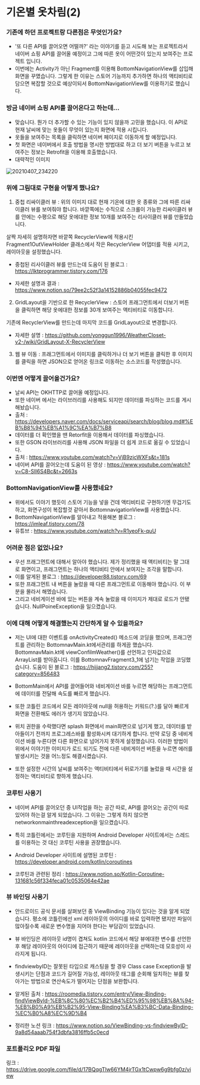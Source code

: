 # 기온별 옷차림(2)

### 기존에 하던 프로젝트랑 다른점은 무엇인가요?

- '또 다른 API를 끌어오면 어떨까?' 라는 이야기를 듣고 시도해 보는 프로젝트라서 네이버 쇼핑 API를 끌어올 예정이고 그에 따른 옷이 어떤것이 있는지 보여주는 프로젝트 입니다.
- 이번에는 Activity가 아닌 Fragment를 이용해 BottomNavigationView를 삽입해 화면을 꾸몄습니다. 그렇게 한 이유는 스토어 기능까지 추가하면 하나의 액티비티로 담으면 복잡할 것으로 
  예상이되서 BottomNavigationView를 이용하기로 했습니다.

### 방금 네이버 쇼핑 API를 끌어온다고 하는데...

- 맞습니다. 뭔가 더 추가할 수 있는 기능이 있지 않을까 고민을 했습니다. 이 API로 현재 날씨에 맞는 옷들이 무엇이 있는지 화면에 적용 시킵니다.
- 옷들을 보여주는 목록을 클릭하면 네이버 페이지로 이동하게 할 예정입니다.
- 첫 화면은 네이버에서 호출 방법을 명시한 방법대로 하고 더 보기 버튼을 누르고 보여주는 정보는 Retrofit을 이용해 호출했습니다.
- 대략적인 이미지

![20210407_234220](https://user-images.githubusercontent.com/68115246/117122084-70ab2800-add0-11eb-8983-b29a20657a06.jpg)

### 위에 그림대로 구현을 어떻게 했나요?
1. 중첩 리싸이클러 뷰 : 위의 이미지 대로 현재 기온에 대한 옷 종류와 그에 따른 리싸이클러 뷰를 보여줘야 합니다. 바깥쪽에는 수직으로 스크롤이 가능한 리싸이클러 뷰를 안에는 수평으로 해당 옷에대한 정보 10개를 보여주는 리사이클러 뷰를 만들었습니다. 

살짝 자세히 설명하자면 바깥쪽 RecyclerView에 적용시킨 Fragment1OutViewHolder 클래스에서 작은 RecyclerView 어댑터를 적용 시키고, 레이아웃을 설정했습니다.

- 중첩된 리사이클러 뷰를 만드는데 도움이 된 블로그 : https://lktprogrammer.tistory.com/176

- 자세한 설명과 결과 : https://www.notion.so/79ee2c52f3a14152886b04055fec9472

2. GridLayout을 기반으로 한 RecyclerView : 스토어 프래그먼트에서 더보기 버튼을 클릭하면 해당 옷에대한 정보를 30개 보여주는 액티비티로 이동합니다.

기존에 RecyclerView를 만드는데 마지막 코드를 GridLayout으로 변경합니다.

- 자세한 설명 : https://github.com/yonggun1996/WeatherCloset-v2-/wiki/GridLayout-X-RecyclerView

3. 웹 뷰 이동 : 프래그먼트에서 이미지를 클릭하거나 더 보기 버튼을 클릭한 후 이미지를 클릭을 하면 JSON으로 얻어온 링크로 이동하는 소스코드를 작성했습니다.

### 이번엔 어떻게 끌어올건가요?

- 날씨 API는 OKHTTP로 끌어올 예정입니다.
- 또한 네이버 에서는 라이브러리를 사용해도 되지만 데이터를 파싱하는 코드를 게시해놨습니다.
- 출처 : https://developers.naver.com/docs/serviceapi/search/blog/blog.md#%EB%B8%94%EB%A1%9C%EA%B7%B8
- 데이터를 더 확인했을 땐 Retorfit을 이용해서 데이터를 파싱했습니다.
- 또한 GSON 라이브러리를 사용해 JSON 파일을 더 쉽게 코드로 옮길 수 있었습니다.
- 출처 : https://www.youtube.com/watch?v=VjB9zjcWXFs&t=181s
- 네이버 API를 끌어오는데 도움이 된 영상 : https://www.youtube.com/watch?v=C8-SII6S4Bc&t=2663s

### BottomNavigationView를 사용했네요?

- 위에서도 이야기 했듯이 스토어 기능을 넣을 건데 액티비티로 구현하기엔 무겁기도 하고, 화면구성이 복잡할것 같아서 BottomnavigationView를 사용했습니다.
- BottomNavigationView를 알아내고 적용해본 블로그 : https://imleaf.tistory.com/78
- 유튜브 : https://www.youtube.com/watch?v=R1yeoFk-quU

### 어려운 점은 없었나요?

- 우선 프래그먼트에 대해서 알아야 했습니다. 제가 정리했을 때 액티비티는 말 그대로 화면이고, 프래그먼트는 하나의 액티비티 안에서 보여지는 조각을 말합니다. 
- 이를 알게된 블로그 : https://developer88.tistory.com/69
- 또한 프래그먼트 내 버튼을 눌렀을 때 다른 프래그먼트로 이동해야 했습니다. 이 부분을 몰라서 해멨습니다.
- 그리고 네비게이션 바에 있는 버튼을 계속 눌렀을 때 이미지가 제대로 로드가 안됐습니다. NullPoineException을 일으켰습니다.
  
### 이에 대해 어떻게 해결했는지 간단하게 알 수 있을까요?

- 저는 UI에 대한 이벤트를 onActivityCreated() 메소드에 코딩을 했으며, 프래그먼트를 관리하는 BottomnavMain.kt에서관리를 하게끔 했습니다. 
  BottomnavMain.kt에 viewConfilmWeather()를 선언하고 인자값으로 ArrayList를 받아옵니다. 이를 BottomnavFragment3_1에 넘기는 작업을 코딩했습니다.
  도움이 된 블로그 : https://hijjang2.tistory.com/255?category=856483
  
- BottomMain에서 API를 끌어들어와 네비게이션 바를 누르면 해당하는 프래그먼트에 데이터를 전달해 속도를 빠르게 했습니다.

- 또한 코틀린 코드에서 모든 레이아웃에 null을 허용하는 키워드(?.)를 달아 빠르게 화면을 전환해도 에러가 생기지 않았습니다.

- 위치 권한을 수락했다면 splash 화면에서 main화면으로 넘기게 했고, 데이터를 받아들이기 전까지 프로그레스바를 활성화시켜 대기하게 합니다. 만약 로딩 중 네비게이션 바를 누른다면 다른 화면으로 넘어가지 못하게 설정했습니다. 이러한 방법이 위에서 이야기한 이미지가 로드 되기도 전에 다른 네비게이션 버튼을 누르면 에러를 발생시키는 것을 어느정도 해결시켰습니다.
  
- 또한 설정한 시간의 날씨를 보여주는 액티비티에서 뒤로가기를 눌렀을 때 시간을 설정하는 액티비티로 향하게 했습니다.

### 코루틴 사용기

- 네이버 API를 끌어오던 중 UI작업을 하는 공간 따로, API를 끌어오는 공간이 따로 있어야 하는걸 알게 되었습니다. 그 이유는 그렇게 하지 않으면 networkonmainthreadexception을 일으켰습니다.

- 특히 코틀린에서는 코루틴을 지원하며 Android Developer 사이트에서는 스레드를 이용하는 것 대신 코루틴 사용을 권장했습니다.

- Android Developer 사이트에 설명된 코루틴 : https://developer.android.com/kotlin/coroutines

- 코루틴과 관련된 정리 : https://www.notion.so/Kotlin-Coroutine-131681c56f334feca01c0535064e42ae

### 뷰 바인딩 사용기

- 안드로이드 공식 문서를 살펴보던 중 ViewBinding 기능이 있다는 것을 알게 되었습니다. 평소에 코틀린에선 xml 레이아웃의 아이디를 바로 입력하면 됐지만 파일이 많아질수록 새로운 변수명을
  지어야 한다는 부담감이 있었습니다.
  
- 뷰 바인딩은 레이아웃 id명이 겹쳐도 kotlin 코드에서 해당 뷰에대한 변수를 선언한 후 해당 레이아웃의 아이디에 접근하기 때문에 레이아웃을 선택하는데 모호성이 사라지게 됩니다.

- findviewbyID는 잘못된 타입으로 캐스팅을 할 경우 Class case Exception을 발생시키는 단점과 코드가 길어질 가능성, 레이아웃 태그를 순회해 일치하는 뷰를 찾아가는 방법으로
  연산속도가 떨어지는 단점을 보완합니다.
  
- 알게된 출처 : https://roomedia.tistory.com/entry/View-Binding-findViewById-%EB%8C%80%EC%B2%B4%ED%95%98%EB%8A%94-%EB%B0%A9%EB%B2%95-View-Binding%EA%B3%BC-Data-Binding-%EC%B0%A8%EC%9D%B4
- 정리한 노션 링크 : https://www.notion.so/ViewBinding-vs-findviewByID-9a8d54aaab754f3dbfa3816ffb5c0ecd

### 포트폴리오 PDF 파일
링크 : https://drive.google.com/file/d/17BQqgTlw66YM4jrTGx1tCwpw6g9bfg0z/view
